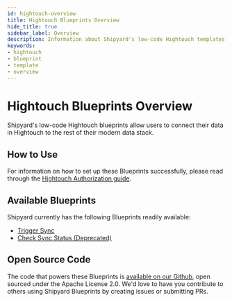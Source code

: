 ```yaml
---
id: hightouch-overview
title: Hightouch Blueprints Overview
hide_title: true
sidebar_label: Overview
description: Information about Shipyard's low-code Hightouch templates.
keywords:
- hightouch
- blueprint
- template
- overview
---
```


# Hightouch Blueprints Overview

Shipyard's low-code Hightouch blueprints allow users to connect their data in Hightouch to the rest of their modern data stack.


## How to Use
For information on how to set up these Blueprints successfully, please read through the [Hightouch Authorization guide](hightouch-authorization.md).


## Available Blueprints
Shipyard currently has the following Blueprints readily available: 
- [Trigger Sync](hightouch-trigger-sync.md)
- [Check Sync Status (Deprecated)](hightouch-check-sync-status.md)

## Open Source Code
The code that powers these Blueprints is [available on our Github](https://github.com/shipyardapp/hightouch-blueprints/blob/main/hightouch_blueprints/execute_sync.py), open sourced under the Apache License 2.0. We'd love to have you contribute to others using Shipyard Blueprints by creating issues or submitting PRs.
